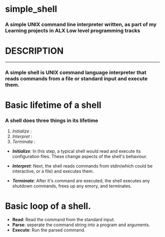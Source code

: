 # simple_shell
### A simple UNIX command line interpreter written, as part of my Learning projects in ALX Low level programming  tracks 

# DESCRIPTION
------------------------------------------
### A simple shell is  UNIX command language interpreter that reads commands from a file or standard input and execute them.

# Basic lifetime of a shell
### A shell does three things in its lifetime
 <ol>
    <li><em>Initialize</em> : </li>
    <li><em>Interpret</em> : </li>
    <li><em>Terminate</em> : </li>
</ol>

- ***Initialize***: In this step, a typical shell would read and execute its configuration files. These change aspects of the shell's behaviour.

- ***Interpret***: Next, the shell reads commands from stdin(which could be interactive, or a file) and executes them.

- ***Terminate***: After it's command are executed, the shell executes any shutdown commands, frees up any emory, and terminates.

# Basic loop of a shell.
- **Read**: Read the command from the standard input.
- **Parse**: seperate the command string into a program and arguments.
- **Execute**: Run the parsed command.